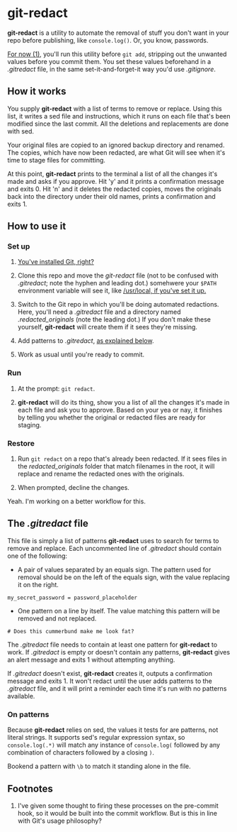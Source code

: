 git-redact
==========

**git-redact** is a utility to automate the removal of stuff you don't want in your repo before publishing, like `console.log()`. Or, you know, passwords.

[For now (1)][1], you'll run this utility before `git add`, stripping out the unwanted values before you commit them. You set these values beforehand in a *.gitredact* file, in the same set-it-and-forget-it way you'd use *.gitignore*.


How it works
------------

You supply **git-redact** with a list of terms to remove or replace. Using this list, it writes a sed file and instructions, which it runs on each file that's been modified since the last commit. All the deletions and replacements are done with sed.

Your original files are copied to an ignored backup directory and renamed. The copies, which have now been redacted, are what Git will see when it's time to stage files for committing.

At this point, **git-redact** prints to the terminal a list of all the changes it's made and asks if you approve. Hit 'y' and it prints a confirmation message and exits 0. Hit 'n' and it deletes the redacted copies, moves the originals back into the directory under their old names, prints a confirmation and exits 1.


How to use it
-------------

### Set up ###

1. [You've installed Git, right?][2]

2. Clone this repo and move the *git-redact* file (not to be confused with *.gitredact*; note the hyphen and leading dot.) somehwere your `$PATH` environment variable will see it, like [/usr/local, if you've set it up.][3]

3. Switch to the Git repo in which you'll be doing automated redactions. Here, you'll need a *.gitredact* file and a directory named *.redacted_originals* (note the leading dot.) If you don't make these yourself, **git-redact** will create them if it sees they're missing.

4. Add patterns to *.gitredact*, [as explained below][4].

5. Work as usual until you're ready to commit.

### Run ###

1. At the prompt: `git redact`.

2. **git-redact** will do its thing, show you a list of all the changes it's made in each file and ask you to approve. Based on your yea or nay, it finishes by telling you whether the original or redacted files are ready for staging.

### Restore ###

1. Run `git redact` on a repo that's already been redacted. If it sees files in the *redacted_originals* folder that match filenames in the root, it will replace and rename the redacted ones with the originals.

2. When prompted, decline the changes.

Yeah. I'm working on a better workflow for this.


The *.gitredact* file
---------------------

This file is simply a list of patterns **git-redact** uses to search for terms to remove and replace. Each uncommented line of *.gitredact* should contain one of the following:

- A pair of values separated by an equals sign. The pattern used for removal should be on the left of the equals sign, with the value replacing it on the right.

`my_secret_password = password_placeholder`

- One pattern on a line by itself. The value matching this pattern will be removed and not replaced.

`# Does this cummerbund make me look fat?`

The *.gitredact* file needs to contain at least one pattern for **git-redact** to work. If *.gitredact*  is empty or doesn't contain any patterns, **git-redact** gives an alert message and exits 1 without attempting anything. 

If *.gitredact* doesn't exist, **git-redact** creates it, outputs a confirmation message and exits 1. It won't redact until the user adds patterns to the *.gitredact* file, and it will print a reminder each time it's run with no patterns available.

### On patterns ###

Because **git-redact** relies on sed, the values it tests for are patterns, not literal strings. It supports sed's regular expression syntax, so `console.log(.*)` will match any instance of `console.log(` followed by any combination of characters followed by a closing `)`.

Bookend a pattern with `\b` to match it standing alone in the file.


Footnotes
---------

1. I've given some thought to firing these processes on the pre-commit hook, so it would be built into the commit workflow. But is this in line with Git's usage philosophy?


[1]: #footnotes "I've given some thought to firing these processes on the pre-commit hook."
[2]: http://git-scm.com "Git - Fast version control"
[3]: http://hivelogic.com/articles/using_usr_local "Hivelogic - Using /usr/local"
[4]: #the-gitredact-file "How to set up the .gitredact file."
